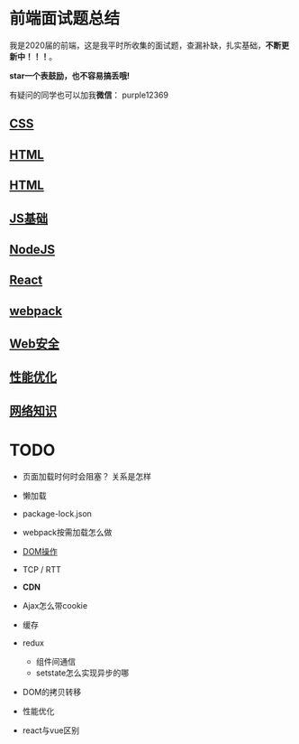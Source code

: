 # 前端面试题总结

我是2020届的前端，这是我平时所收集的面试题，查漏补缺，扎实基础，**不断更新中！！！**。

**star一个表鼓励，也不容易搞丢哦!**

有疑问的同学也可以加我**微信**： purple12369


## [CSS](CSS/README.md)

## [HTML](HTML/README.md)

## [HTML](HTML/README.md)

## [JS基础](JS基础/README.md)

## [NodeJS](NodeJS/README.md)

## [React](React/README.md)

## [webpack](webpack/README.md)

## [Web安全](Web安全/README.md)

## [性能优化](性能优化/README.md)

## [网络知识](网络/README.md)

# TODO
 - 页面加载时何时会阻塞？ 关系是怎样
 - 懒加载
 - package-lock.json
 - webpack按需加载怎么做
 - [DOM操作](https://blog.csdn.net/Night_Emperor/article/details/78471051)


 - TCP / RTT
 - **CDN**
 - Ajax怎么带cookie
 - 缓存
 - redux
   - 组件间通信
   - setstate怎么实现异步的哪
 - DOM的拷贝转移
 - 性能优化
 - react与vue区别

